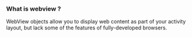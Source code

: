 ### What is webview ?
WebView objects allow you to display web content as part of your activity layout, but lack some of the features of fully-developed browsers. 

